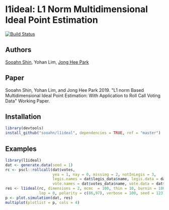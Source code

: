# l1ideal: L1 Norm Multidimensional Ideal Point Estimation
[![Build Status](https://travis-ci.com/sooahnshin/l1ideal.svg?token=yMJkyPKby9ixFy1a4BPp&branch=master)](https://travis-ci.com/sooahnshin/l1ideal)

## Authors
[Sooahn Shin](http://sooahnshin.com/), Yohan Lim, [Jong Hee Park](http://jhp.snu.ac.kr/)

## Paper
Sooahn Shin, Yohan Lim, and Jong Hee Park 2019. "L1 norm Based Multidimensional Ideal Point Estimation: With Application to Roll Call Voting Data" Working Paper.

## Installation

``` r
library(devtools)
install_github("sooahn/l1ideal", dependencies = TRUE, ref = "master")
```

## Examples
``` r
library(l1ideal)
dat <- generate.data(seed = 1)
rc <- pscl::rollcall(dat$votes,
                     yea = 1, nay = 0, missing = 2, notInLegis = 3,
                     legis.names = dat$legis_data$name, legis.data = dat$legis_data,
                     vote.names = dat$votes_data$name, vote.data = dat$votes_data)
res <- l1ideal(rc, dimensions = 2, mcmc  = 100, thin = 10, burnin = 100, minvotes = 20,
               lop = 0, polarity = c(86,97), verbose = 100, seed = 123)
p <- plot.simulation(dat, res)
multiplot(plotlist = p, cols = 4)
```
